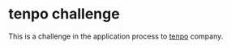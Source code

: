# tenpo challenge

This is a challenge in the application process to [tenpo](https://www.tenpo.cl/) company.

